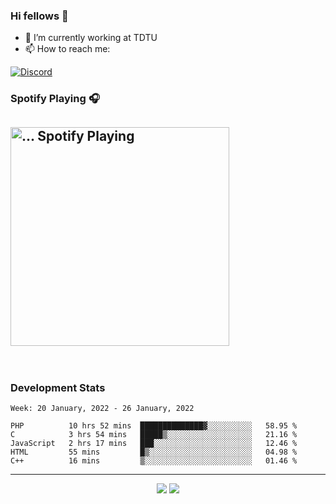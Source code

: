 ### Hi fellows 👋

- 🔭 I’m currently working at TDTU
- 📫 How to reach me:
<a href = "https://discordapp.com/users/517725152327499806">
  <img align="center" src="https://discord.c99.nl/widget/theme-4/517725152327499806.png" alt="Discord"/>
</a>


### Spotify Playing 🎧
[<img src="https://spotify-readme-git-master-maoleng.vercel.app/api/spotify-playing" alt="... Spotify Playing" width="350" />](https://open.spotify.com/user/...)
---
<br>

### Development Stats
<!--START_SECTION:waka-->
```text
Week: 20 January, 2022 - 26 January, 2022

PHP          10 hrs 52 mins  ██████████████▓░░░░░░░░░░   58.95 % 
C            3 hrs 54 mins   █████▒░░░░░░░░░░░░░░░░░░░   21.16 % 
JavaScript   2 hrs 17 mins   ███░░░░░░░░░░░░░░░░░░░░░░   12.46 % 
HTML         55 mins         █▒░░░░░░░░░░░░░░░░░░░░░░░   04.98 % 
C++          16 mins         ▒░░░░░░░░░░░░░░░░░░░░░░░░   01.46 % 
```
<!--END_SECTION:waka-->

---
<p align = "center">
  <img src = "https://github-readme-stats.vercel.app/api?username=maoleng&theme=radical&line_height=27">
  <img src = "https://github-readme-stats.vercel.app/api/top-langs/?username=maoleng&layout=compact&theme=radical">
</p>
